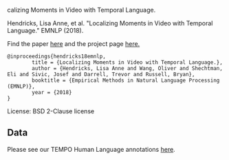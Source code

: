 
calizing Moments in Video with Temporal Language.

Hendricks, Lisa Anne, et al. "Localizing Moments in Video with Temporal Language." EMNLP (2018).

Find the paper [here](https://arxiv.org/pdf/1809.01337.pdf) and the project page [here.](https://people.eecs.berkeley.edu/~lisa_anne/tempo.html)

```
@inproceedings{hendricks18emnlp, 
        title = {Localizing Moments in Video with Temporal Language.}, 
        author = {Hendricks, Lisa Anne and Wang, Oliver and Shechtman, Eli and Sivic, Josef and Darrell, Trevor and Russell, Bryan}, 
        booktitle = {Empirical Methods in Natural Language Processing (EMNLP)}, 
        year = {2018} 
}
```

License: BSD 2-Clause license

## Data

Please see our TEMPO Human Language annotations [here](https://people.eecs.berkeley.edu/~lisa_anne/initial_release_data.zip).
